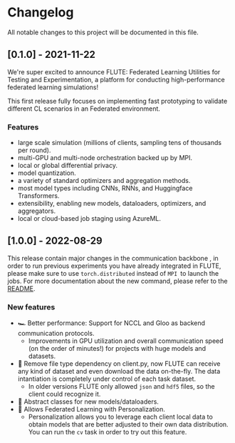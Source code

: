 # Changelog

All notable changes to this project will be documented in this file.

## [0.1.0] - 2021-11-22

We're super excited to announce FLUTE: Federated Learning Utilities for Testing and Experimentation, a platform for conducting high-performance federated learning simulations!

This first release fully focuses on implementing fast prototyping to validate different CL scenarios 
in an Federated environment.

### Features

- large scale simulation (millions of clients, sampling tens of thousands per round).
- multi-GPU and multi-node orchestration backed up by MPI.
- local or global differential privacy.
- model quantization.
- a variety of standard optimizers and aggregation methods.
- most model types including CNNs, RNNs, and Huggingface Transformers.
- extensibility, enabling new models, dataloaders, optimizers, and aggregators.
- local or cloud-based job staging using AzureML.


## [1.0.0] - 2022-08-29

This release contain major changes in the communication backbone , in order
to run previous experiments you have already integrated in FLUTE, please make sure
to use `torch.distributed` instead of `MPI `to launch the jobs. For more documentation
about the new command, please refer to the [README](README.md).


### New features

- 🏎 Better performance: Support for NCCL and Gloo as backend communication protocols. 
  - Improvements in GPU utilization and overall communication speed (on the order of minutes!) for projects with huge models and datasets.
- 🌟 Remove file type dependency on client.py, now FLUTE can receive any kind of dataset and even download the data on-the-fly. The data intantiation is completely under control of each task dataset.
  - In older versions FLUTE only allowed `json` and `hdf5` files, so the client could recognize it.
- 🌟 Abstract classes for new models/dataloaders.
- 🌟 Allows Federated Learning with Personalization. 
  - Personalization allows you to leverage each client local data to obtain models that are better adjusted to their own data distribution. You can run the `cv` task in order to try out this feature.
